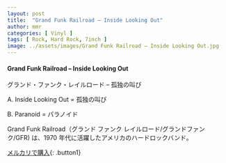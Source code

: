 ```yaml
---
layout: post
title:  "Grand Funk Railroad – Inside Looking Out"
author: mmr
categories: [ Vinyl ]
tags: [ Rock, Hard Rock, 7inch ]
image: ../assets/images/Grand Funk Railroad – Inside Looking Out.jpg
---
```


#### Grand Funk Railroad – Inside Looking Out

グランド・ファンク・レイルロード – 孤独の叫び

A. Inside Looking Out = 孤独の叫び

B. Paranoid = パラノイド

Grand Funk Railroad（グランド ファンク レイルロード/グランドファンク/GFR) は、1970 年代に活躍したアメリカのハードロックバンド。

[メルカリで購入](https://jp.mercari.com/item/m85674055607){: .button1}


